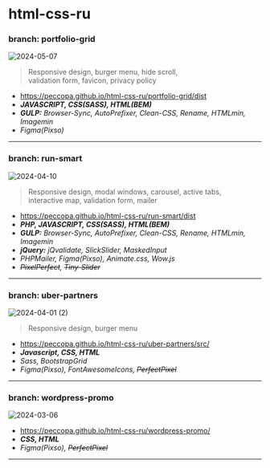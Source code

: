# html-css-ru
### branch: portfolio-grid
![2024-05-07](https://peccopa.github.io/html-css-ru/2024-05-07.jpg)
>Responsive design, burger menu, hide scroll,  
>validation form, favicon, privacy policy
- https://peccopa.github.io/html-css-ru/portfolio-grid/dist
- ***JAVASCRIPT, CSS(SASS), HTML(BEM)***
- ***GULP:*** *Browser-Sync, AutoPrefixer, Clean-CSS, Rename, HTMLmin, Imagemin*
- *Figma(Pixso)*
___
### branch: run-smart
![2024-04-10](https://github.com/Peccopa/wordpress-ru/assets/119999253/785672e7-2f11-42d9-86f2-987312c1b0b4)
>Responsive design, modal windows, carousel, active tabs,  
>interactive map, validation form, mailer
 - https://peccopa.github.io/html-css-ru/run-smart/dist
- ***PHP, JAVASCRIPT, CSS(SASS), HTML(BEM)***
- ***GULP:*** *Browser-Sync, AutoPrefixer, Clean-CSS, Rename, HTMLmin, Imagemin*
- ***jQuery:*** *jQvalidate, SlickSlider, MaskedInput*
- *PHPMailer, Figma(Pixso), Animate.css, Wow.js*
- *~~PixelPerfect~~, ~~Tiny-Slider~~*
___
### branch: uber-partners
![2024-04-01 (2)](https://github.com/Peccopa/wordpress-ru/assets/119999253/057d38ef-a435-43f1-b5a8-fd10c9e044cf)
>Responsive design, burger menu
- https://peccopa.github.io/html-css-ru/uber-partners/src/
- ***Javascript, CSS, HTML***
- *Sass, BootstrapGrid*
- *Figma(Pixso), FontAwesomeIcons, ~~PerfectPixel~~*
___
### branch: wordpress-promo
![2024-03-06](https://github.com/Peccopa/wordpress.ru/assets/119999253/4e71569f-505d-4494-8c47-f41c79a43f11)
- https://peccopa.github.io/html-css-ru/wordpress-promo/
- ***CSS, HTML***
- *Figma(Pixso), ~~PerfectPixel~~*
___